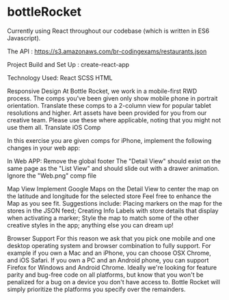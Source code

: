 # bottleRocket

Currently using React throughout our codebase (which is written in ES6 Javascript).

The API : https://s3.amazonaws.com/br-codingexams/restaurants.json


Project Build and Set Up : create-react-app

Technology Used:
React
SCSS
HTML

Responsive Design
At Bottle Rocket, we work in a mobile-first RWD process. The comps you've been given only show mobile phone in portrait orientation. 
Translate these comps to a 2-column view for popular tablet resolutions and higher.
Art assets have been provided for you from our creative team. Please use these where applicable, noting that you might not use them all.
Translate iOS Comp

In this exercise you are given comps for iPhone, implement the following changes in your web app:

In Web APP: Remove the global footer
The "Detail View" should exist on the same page as the "List View" and should slide out with a drawer animation.
Ignore the "Web.png" comp file

Map View
Implement Google Maps on the Detail View to center the map on the latitude and longitude for the selected store
Feel free to enhance the Map as you see fit. 
Suggestions include: Placing markers on the map for the stores in the JSON feed; 
Creating Info Labels with store details that display when activating a marker;
Style the map to match some of the other creative styles in the app; 
anything else you can dream up!

Browser Support
For this reason we ask that you pick one mobile and one desktop operating system and browser combination to fully support.
For example if you own a Mac and an iPhone, you can choose OSX Chrome, and iOS Safari. 
If you own a PC and an Android phone, you can support Firefox for Windows and Android Chrome. 
Ideally we're looking for feature parity and bug-free code on all platforms, 
but know that you won't be penalized for a bug on a device you don't have access to. 
Bottle Rocket will simply prioritize the platforms you specify over the remainders.
